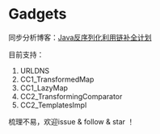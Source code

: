 # Gadgets

同步分析博客：[Java反序列化利用链补全计划](https://0range228.github.io/Java%E5%8F%8D%E5%BA%8F%E5%88%97%E5%8C%96%E5%88%A9%E7%94%A8%E9%93%BE%E8%A1%A5%E5%85%A8%E8%AE%A1%E5%88%92/)

目前支持：
1. URLDNS
2. CC1_TransformedMap
3. CC1_LazyMap
4. CC2_TransformingComparator
5. CC2_TemplatesImpl



梳理不易，欢迎issue & follow & star ！ 
